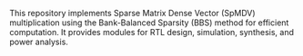 This repository implements Sparse Matrix Dense Vector (SpMDV) multiplication using the Bank-Balanced Sparsity (BBS) method for efficient computation. It provides modules for RTL design, simulation, synthesis, and power analysis.
